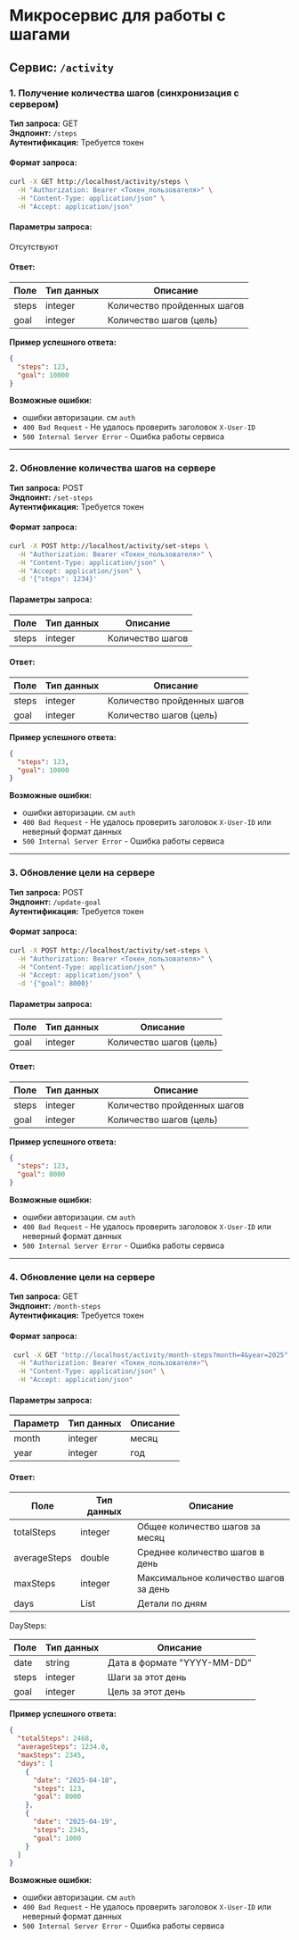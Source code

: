 # Микросервис для работы с шагами

## Сервис: `/activity`

### 1. Получение количества шагов (синхронизация с сервером)

**Тип запроса:** GET  
**Эндпоинт:** `/steps`  
**Аутентификация:** Требуется токен  

#### Формат запроса:
```bash
curl -X GET http://localhost/activity/steps \
  -H "Authorization: Bearer <Токен_пользователя>" \
  -H "Content-Type: application/json" \
  -H "Accept: application/json"
```

#### Параметры запроса:
Отсутствуют

#### Ответ:

| Поле  | Тип данных | Описание         |
|-------|------------|------------------|
| steps | integer    | Количество пройденных шагов|
| goal  | integer    | Количество шагов (цель) |

**Пример успешного ответа:**
```json
{
  "steps": 123,
  "goal": 10000
}
```

**Возможные ошибки:**
- ошибки авторизации. см `auth`
- `400 Bad Request` - Не удалось проверить заголовок `X-User-ID`
- `500 Internal Server Error` - Ошибка работы сервиса

---

### 2. Обновление количества шагов на сервере

**Тип запроса:** POST  
**Эндпоинт:** `/set-steps`  
**Аутентификация:** Требуется токен  

#### Формат запроса:
```bash
curl -X POST http://localhost/activity/set-steps \
  -H "Authorization: Bearer <Токен_пользователя>" \
  -H "Content-Type: application/json" \
  -H "Accept: application/json" \
  -d '{"steps": 1234}'
```

#### Параметры запроса:

| Поле  | Тип данных | Описание         |
|-------|------------|------------------|
| steps | integer    | Количество шагов |

#### Ответ:

| Поле  | Тип данных | Описание         |
|-------|------------|------------------|
| steps | integer    | Количество пройденных шагов|
| goal  | integer    | Количество шагов (цель) |

**Пример успешного ответа:**
```json
{
  "steps": 123,
  "goal": 10000
}
```

**Возможные ошибки:**
- ошибки авторизации. см `auth`
- `400 Bad Request` - Не удалось проверить заголовок `X-User-ID` или неверный формат данных
- `500 Internal Server Error` - Ошибка работы сервиса

---

### 3. Обновление цели на сервере

**Тип запроса:** POST  
**Эндпоинт:** `/update-goal`  
**Аутентификация:** Требуется токен  

#### Формат запроса:
```bash
curl -X POST http://localhost/activity/set-steps \
  -H "Authorization: Bearer <Токен_пользователя>" \
  -H "Content-Type: application/json" \
  -H "Accept: application/json" \
  -d '{"goal": 8000}'
```

#### Параметры запроса:

| Поле  | Тип данных | Описание         |
|-------|------------|------------------|
| goal  | integer    | Количество шагов (цель) |

#### Ответ:

| Поле  | Тип данных | Описание         |
|-------|------------|------------------|
| steps | integer    | Количество пройденных шагов|
| goal  | integer    | Количество шагов (цель) |

**Пример успешного ответа:**
```json
{
  "steps": 123,
  "goal": 8000
}
```

**Возможные ошибки:**
- ошибки авторизации. см `auth`
- `400 Bad Request` - Не удалось проверить заголовок `X-User-ID` или неверный формат данных
- `500 Internal Server Error` - Ошибка работы сервиса

---

### 4. Обновление цели на сервере

**Тип запроса:** GET  
**Эндпоинт:** `/month-steps`  
**Аутентификация:** Требуется токен  

#### Формат запроса:
```bash
 curl -X GET "http://localhost/activity/month-steps?month=4&year=2025" \
  -H "Authorization: Bearer <Токен_пользователя>"\
  -H "Content-Type: application/json" \
  -H "Accept: application/json"

```

#### Параметры запроса:

| Параметр  | Тип данных | Описание         |
|-------|------------|------------------|
| month  | integer    | месяц |
| year   | integer    | год   |

#### Ответ:

| Поле          | Тип данных        | Описание         |
|---------------|-------------------|------------------|
| totalSteps    | integer           | Общее количество шагов за месяц|
| averageSteps  | double            | Среднее количество шагов в день |
| maxSteps      | integer           | Максимальное количество шагов за день |
| days          | List<DaySteps>    | Детали по дням |

DaySteps:

| Поле          | Тип данных        | Описание         |
|---------------|-------------------|------------------|
| date          | string            | Дата в формате "YYYY-MM-DD"|
| steps         | integer           | Шаги за этот день |
| goal          | integer           | Цель за этот день |


**Пример успешного ответа:**
```json
{
  "totalSteps": 2468,
  "averageSteps": 1234.0,
  "maxSteps": 2345,
  "days": [
    {
      "date": "2025-04-18",
      "steps": 123,
      "goal": 8000
    },
    {
      "date": "2025-04-19",
      "steps": 2345,
      "goal": 1000
    }
  ]
}
```

**Возможные ошибки:**
- ошибки авторизации. см `auth`
- `400 Bad Request` - Не удалось проверить заголовок `X-User-ID` или неверный формат данных
- `500 Internal Server Error` - Ошибка работы сервиса
